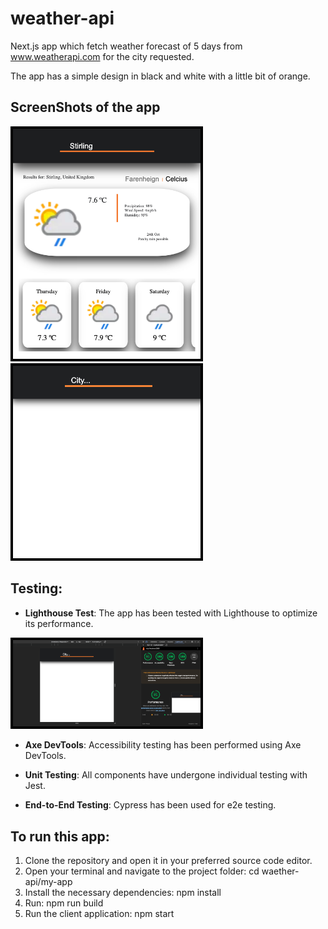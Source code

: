 # weather-api
Next.js app which fetch weather forecast of 5 days from www.weatherapi.com for the city requested.

The app has a simple design in black and white with a little bit of orange.

## ScreenShots of the app
<img src="./my-app/public/weatherForecast.png" alt="Forecast viewing" width="300" height="auto" style="border: solid black 4px"/>
<img src="./my-app/public/homePageviewing.png" alt="Home page viewing" width="300" height="auto" style="border: solid black 4px"/>


## Testing:

- **Lighthouse Test**: The app has been tested with Lighthouse to optimize its performance.
<img src="./my-app/public/lightHouseTest.png" alt="Forecast viewing" width="300" height="auto" style="border: solid black 4px"/>

- **Axe DevTools**: Accessibility testing has been performed using Axe DevTools.

- **Unit Testing**: All components have undergone individual testing with Jest.

- **End-to-End Testing**: Cypress has been used for e2e testing.


## To run this app:

1. Clone the repository and open it in your preferred source code editor.
2. Open your terminal and navigate to the project folder: cd waether-api/my-app
3. Install the necessary dependencies: npm install
4. Run: npm run build
4. Run the client application: npm start